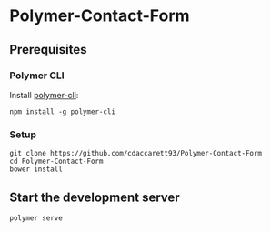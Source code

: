 # Polymer-Contact-Form


## Prerequisites

### Polymer CLI

Install [polymer-cli](https://github.com/Polymer/polymer-cli):

    npm install -g polymer-cli

### Setup

    git clone https://github.com/cdaccarett93/Polymer-Contact-Form
    cd Polymer-Contact-Form
    bower install

## Start the development server

    polymer serve
